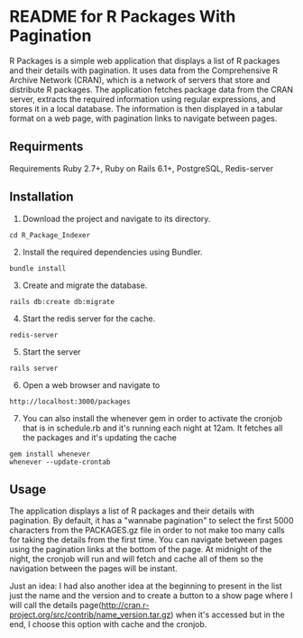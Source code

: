 # README for R Packages With Pagination

R Packages is a simple web application that displays a list of R packages and their details with pagination. It uses data from the Comprehensive R Archive Network (CRAN), which is a network of servers that store and distribute R packages. The application fetches package data from the CRAN server, extracts the required information using regular expressions, and stores it in a local database. The information is then displayed in a tabular format on a web page, with pagination links to navigate between pages.

## Requirments
Requirements
Ruby 2.7+, 
Ruby on Rails 6.1+, 
PostgreSQL, 
Redis-server

## Installation
1) Download the project and navigate to its directory.
```
cd R_Package_Indexer
```

2) Install the required dependencies using Bundler.
```
bundle install
```

3) Create and migrate the database.
```
rails db:create db:migrate
```

4) Start the redis server for the cache.
```
redis-server
```

5) Start the server
```
rails server
```

6) Open a web browser and navigate to 
```
http://localhost:3000/packages
```

7) You can  also install the whenever gem in order to activate the cronjob that is in schedule.rb and it's running each night at 12am. It fetches all the packages and it's updating the cache
```
gem install whenever
whenever --update-crontab
```

## Usage

The application displays a list of R packages and their details with pagination. By default, it has a "wannabe pagination" to select the first 5000 characters from the PACKAGES.gz file in order to not make too many calls for taking the details from the first time. You can navigate between pages using the pagination links at the bottom of the page. At midnight of the night, the cronjob will run and will fetch and cache all of them so the navigation between the pages will be instant.


Just an idea: I had also another idea at the beginning to present in the list just the name and the version and to create a button to a show page where I will call the details page(http://cran.r-project.org/src/contrib/name_version.tar.gz) when it's accessed but in the end, I choose this option with cache and the cronjob.
